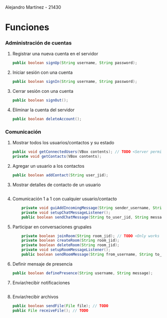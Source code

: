 Alejandro Martínez - 21430

# Funciones
### Administración de cuentas
1) Registrar una nueva cuenta en el servidor
	```java
	public boolean signUp(String username, String password);
	```
2) Iniciar sesión con una cuenta
	```java
	public boolean signIn(String username, String password);
	```
3) Cerrar sesión con una cuenta
	```java
	public boolean signOut();
	```
4) Eliminar la cuenta del servidor
	```java
	public boolean deleteAccount();
	```
### Comunicación
1) Mostrar todos los usuarios/contactos y su estado
	```java
	public void getConnectedUsers(VBox contents); // TODO <Server permissions?>
	private void getContacts(VBox contents);
	```
2) Agregar un usuario a los contactos
	```java
	public boolean addContact(String user_jid);
	```
3) Mostrar detalles de contacto de un usuario
	```java

	```
4) Comunicación 1 a 1 con cualquier usuario/contacto
	```java
		private void guiAddIncomingMessage(String sender_username, String message, VBox contents);
		private void setupChatMessageListener();
		public boolean sendChatMessage(String to_user_jid, String message_body);
	```
5) Participar en conversaciones grupales
	```java
		private boolean joinRoom(String room_jid); // TODO <Only works for the same user, server permissions?>
		private boolean createRoom(String room_jid);
		private boolean deleteRoom(String room_jid);
		private void setupRoomMessageListener();
		public boolean sendRoomMessage(String from_username, String to_room_jid, String message_body);
	```
6) Definir mensaje de presencia
	```java
	public boolean definePresence(String username, String message);
	```
7) Enviar/recibir notificaciones
	```java

	```
8) Enviar/recibir archivos
	```java
	public boolean sendFile(File file); // TODO
	public File receiveFile(); // TODO
	```